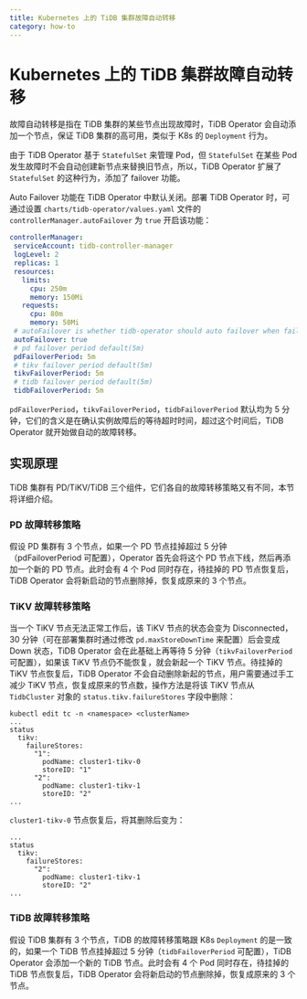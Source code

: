 ```yaml
---
title: Kubernetes 上的 TiDB 集群故障自动转移
category: how-to
---
```


# Kubernetes 上的 TiDB 集群故障自动转移

故障自动转移是指在 TiDB 集群的某些节点出现故障时，TiDB Operator 会自动添加一个节点，保证 TiDB 集群的高可用，类似于 K8s 的 `Deployment` 行为。

由于 TiDB Operator 基于 `StatefulSet` 来管理 Pod，但 `StatefulSet` 在某些 Pod 发生故障时不会自动创建新节点来替换旧节点，所以，TiDB Operator 扩展了 `StatefulSet` 的这种行为，添加了 failover 功能。

Auto Failover 功能在 TiDB Operator 中默认关闭。部署 TiDB Operator 时，可通过设置 `charts/tidb-operator/values.yaml` 文件的 `controllerManager.autoFailover` 为 `true` 开启该功能：

```yaml
controllerManager:
 serviceAccount: tidb-controller-manager
 logLevel: 2
 replicas: 1
 resources:
   limits:
     cpu: 250m
     memory: 150Mi
   requests:
     cpu: 80m
     memory: 50Mi
 # autoFailover is whether tidb-operator should auto failover when failure occurs
 autoFailover: true
 # pd failover period default(5m)
 pdFailoverPeriod: 5m
 # tikv failover period default(5m)
 tikvFailoverPeriod: 5m
 # tidb failover period default(5m)
 tidbFailoverPeriod: 5m
```

`pdFailoverPeriod`，`tikvFailoverPeriod`，`tidbFailoverPeriod` 默认均为 5 分钟，它们的含义是在确认实例故障后的等待超时时间，超过这个时间后，TiDB Operator 就开始做自动的故障转移。

## 实现原理

TiDB 集群有 PD/TiKV/TiDB 三个组件，它们各自的故障转移策略又有不同，本节将详细介绍。

### PD 故障转移策略

假设 PD 集群有 3 个节点，如果一个 PD 节点挂掉超过 5 分钟（pdFailoverPeriod 可配置），Operator 首先会将这个 PD 节点下线，然后再添加一个新的 PD 节点。此时会有 4 个 Pod 同时存在，待挂掉的 PD 节点恢复后，TiDB Operator 会将新启动的节点删除掉，恢复成原来的 3 个节点。

### TiKV 故障转移策略

当一个 TiKV 节点无法正常工作后，该 TiKV 节点的状态会变为 Disconnected，30 分钟（可在部署集群时通过修改 `pd.maxStoreDownTime` 来配置）后会变成 Down 状态，TiDB Operator 会在此基础上再等待 5 分钟（`tikvFailoverPeriod` 可配置），如果该 TiKV 节点仍不能恢复，就会新起一个 TiKV 节点。待挂掉的 TiKV 节点恢复后，TiDB Operator 不会自动删除新起的节点，用户需要通过手工减少 TiKV 节点，恢复成原来的节点数，操作方法是将该 TiKV 节点从 `TidbCluster` 对象的 `status.tikv.failureStores` 字段中删除：

```
kubectl edit tc -n <namespace> <clusterName>
...
status
  tikv:
    failureStores:
      "1":
        podName: cluster1-tikv-0
        storeID: "1"
      "2":
        podName: cluster1-tikv-1
        storeID: "2"
...
```

`cluster1-tikv-0` 节点恢复后，将其删除后变为：

```
...
status
  tikv:
    failureStores:
      "2":
        podName: cluster1-tikv-1
        storeID: "2"
...
```

### TiDB 故障转移策略

假设 TiDB 集群有 3 个节点，TiDB 的故障转移策略跟 K8s `Deployment` 的是一致的，如果一个 TiDB 节点挂掉超过 5 分钟（`tidbFailoverPeriod` 可配置），TiDB Operator 会添加一个新的 TiDB 节点。此时会有 4 个 Pod 同时存在，待挂掉的 TiDB 节点恢复后，TiDB Operator 会将新启动的节点删除掉，恢复成原来的 3 个节点。
